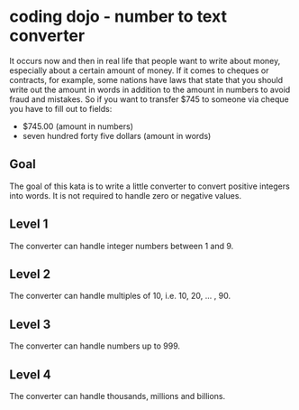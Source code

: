 # coding dojo - number to text converter

It occurs now and then in real life that people want to write about money, especially about a certain amount of money. If it comes to cheques or contracts, for example, some nations have laws that state that you should write out the amount in words in addition to the amount in numbers to avoid fraud and mistakes. So if you want to transfer $745 to someone via cheque you have to fill out to fields:

* $745.00 (amount in numbers)
* seven hundred forty five dollars (amount in words)


## Goal

The goal of this kata is to write a little converter to convert positive integers into words. It is not required to handle zero or negative values.


## Level 1

The converter can handle integer numbers between 1 and 9.


## Level 2

The converter can handle multiples of 10, i.e. 10, 20, ... , 90.


## Level 3

The converter can handle numbers up to 999.


## Level 4

The converter can handle thousands, millions and billions.